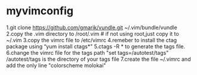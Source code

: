 myvimconfig
===========
1.git clone https://github.com/gmarik/vundle.git ~/.vim/bundle/vundle
2.copy the .vim directory to /root/.vim # if not using root,just copy it to ~/.vim
3.copy the vimrc file to /etc/vimrc
4.remeber to install the ctag package using “yum install ctags*"
5.ctags -R * to generate the tags file.
6.change the vimrc file for the tags path  "set tags=/autotest/tags" /autotest/tags is the directory of your tags file
7.create the file ~/.vimrc and add the only line "colorscheme molokai"

